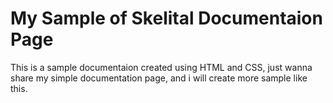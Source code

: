# My Sample of Skelital Documentaion Page
This is a sample documentaion created using HTML and CSS, just wanna share my simple documentation page, and i will create more sample like this.